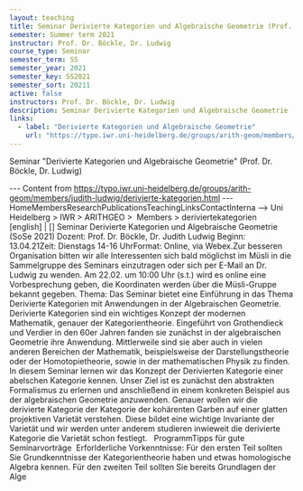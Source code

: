 ```yaml
---
layout: teaching
title: Seminar Derivierte Kategorien und Algebraische Geometrie (Prof. Dr. Böckle, Dr. Ludwig)
semester: Summer term 2021
instructor: Prof. Dr. Böckle, Dr. Ludwig
course_type: Seminar
semester_term: SS
semester_year: 2021
semester_key: SS2021
semester_sort: 20211
active: false
instructors: Prof. Dr. Böckle, Dr. Ludwig
description: Seminar Derivierte Kategorien und Algebraische Geometrie (Prof. Dr. Böckle, Dr. Ludwig)
links:
  - label: "Derivierte Kategorien und Algebraische Geometrie"
    url: "https://typo.iwr.uni-heidelberg.de/groups/arith-geom/members/judith-ludwig/derivierte-kategorien.html"
---
```


Seminar "Derivierte Kategorien und Algebraische Geometrie" (Prof. Dr. Böckle, Dr. Ludwig)

--- Content from https://typo.iwr.uni-heidelberg.de/groups/arith-geom/members/judith-ludwig/derivierte-kategorien.html ---
HomeMembersResearchPublicationsTeachingLinksContactInterna --> Uni Heidelberg > IWR > ARITHGEO > &nbsp;Members >&nbsp;deriviertekategorien [english]&nbsp;|&nbsp;[] Seminar Derivierte Kategorien und Algebraische Geometrie (SoSe 2021) Dozent: Prof. Dr. Böckle, Dr. Judith Ludwig&nbsp;Beginn: 13.04.21Zeit: Dienstags 14-16 UhrFormat: Online, via Webex.Zur besseren Organisation bitten wir alle Interessenten sich bald möglichst im Müsli in die Sammelgruppe des Seminars einzutragen oder sich per E-Mail an Dr. Ludwig zu wenden. Am 22.02. um 10:00 Uhr (s.t.) wird es online eine Vorbesprechung geben, die Koordinaten werden über die Müsli-Gruppe bekannt gegeben. Thema: Das Seminar bietet eine Einführung in das Thema Derivierte Kategorien mit Anwendungen in der Algebraischen Geometrie. Derivierte Kategorien sind ein wichtiges Konzept der modernen Mathematik, genauer der Kategorientheorie. Eingeführt von Grothendieck und Verdier in den 60er Jahren fanden sie zunächst in der algebraischen Geometrie ihre Anwendung. Mittlerweile sind sie aber auch in vielen anderen Bereichen der Mathematik, beispielsweise der Darstellungstheorie oder der Homotopietheorie, sowie in der mathematischen Physik zu finden. In diesem Seminar lernen wir das Konzept der Derivierten Kategorie einer abelschen Kategorie kennen. Unser Ziel ist es zunächst den abstrakten Formalismus zu erlernen und anschließend in einem konkreten Beispiel aus der algebraischen Geometrie anzuwenden. Genauer wollen wir die derivierte Kategorie der Kategorie der kohärenten Garben auf einer glatten projektiven Varietät verstehen. Diese bildet eine wichtige Invariante der Varietät und wir werden unter anderem studieren inwieweit die derivierte Kategorie die Varietät schon festlegt. &nbsp; ProgrammTipps für gute Seminarvorträge &nbsp;Erforlderliche Vorkenntnisse: Für den ersten Teil sollten Sie Grundkenntnisse der Kategorientheorie haben und etwas homologische Algebra kennen. Für den zweiten Teil sollten Sie bereits Grundlagen der Alge


